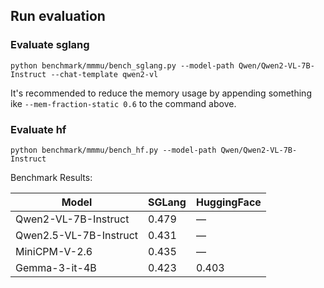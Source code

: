 ## Run evaluation

### Evaluate sglang

```
python benchmark/mmmu/bench_sglang.py --model-path Qwen/Qwen2-VL-7B-Instruct --chat-template qwen2-vl
```

It's recommended to reduce the memory usage by appending something ike `--mem-fraction-static 0.6` to the command above.

### Evaluate hf

```
python benchmark/mmmu/bench_hf.py --model-path Qwen/Qwen2-VL-7B-Instruct
```

Benchmark Results:

| Model                   | SGLang | HuggingFace |
|-------------------------|--------|-------------|
| Qwen2-VL-7B-Instruct   | 0.479  | —           |
| Qwen2.5-VL-7B-Instruct | 0.431  | —           |
| MiniCPM-V-2.6         | 0.435  | —           |
| Gemma-3-it-4B         | 0.423  | 0.403       |
